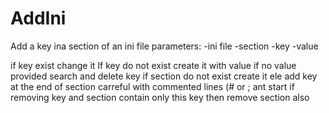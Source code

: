 # AddIni
Add a key ina section of an ini file
parameters: 
   -ini file
   -section
   -key
   -value
   
if key exist change it
If key do not exist create it with value
if no value provided search and delete key
if section do not exist create it ele add key at the end of section
carreful with commented lines (# or ; ant start
if removing key and section contain only this key then remove section also
